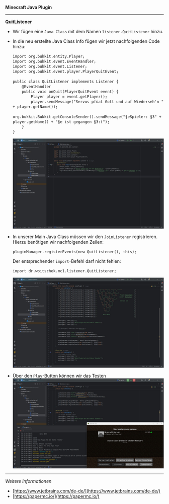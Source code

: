 **Minecraft Java Plugin**

---

**QuitListener**

- Wir fügen eine `Java Class` mit dem Namen `listener.QuitListener` hinzu.
- In die neu erstellte Java Class Info fügen wir jetzt nachfolgenden Code hinzu:
  ```
  import org.bukkit.entity.Player;
  import org.bukkit.event.EventHandler;
  import org.bukkit.event.Listener;
  import org.bukkit.event.player.PlayerQuitEvent;
  
  public class QuitListener implements Listener {
      @EventHandler
      public void onQuit(PlayerQuitEvent event) {
          Player player = event.getPlayer();
          player.sendMessage("Servus pfüat Gott und auf Wiederseh'n " + player.getName());
		  org.bukkit.Bukkit.getConsoleSender().sendMessage("§eSpieler: §3" + player.getName() + "§e ist gegangen §3:(");
      }
  }
  ```
  ![Screenshot](https://github.com/dr-woitschek/minecraft/blob/main/JavaEdition/Plugins/Level4-QuitListener/Bilder/IntelliJ_IDEA_01.jpg)


- In unserer Main Java Class müssen wir den `JoinListener` registrieren.<br/>Hierzu benötigen wir nachfolgenden Zeilen:
  ```
  pluginManager.registerEvents(new QuitListener(), this);
  ```

  Der entsprechender `import`-Befehl darf nicht fehlen:
  ```
  import dr.woitschek.mc1.listener.QuitListener;
  ```
  ![Screenshot](https://github.com/dr-woitschek/minecraft/blob/main/JavaEdition/Plugins/Level4-QuitListener/Bilder/IntelliJ_IDEA_02.jpg)

- Über den `Play`-Button können wir das Testen
  ![Screenshot](https://github.com/dr-woitschek/minecraft/blob/main/JavaEdition/Plugins/Level4-QuitListener/Bilder/IntelliJ_IDEA_03.jpg)

---

_Weitere Informationen_
- [https://www.jetbrains.com/de-de/](https://www.jetbrains.com/de-de/)
- [https://papermc.io/](https://papermc.io/)
